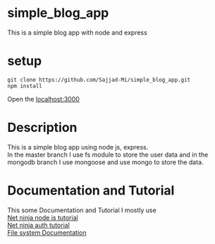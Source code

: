# simple_blog_app
This is a simple blog app with node and express
# setup
```
git clone https://github.com/Sajjad-Mi/simple_blog_app.git
npm install 
```
Open the [localhost:3000](http://localhost:3000)

# Description
This is a simple blog app using node js, express. <br />
In the master branch I use fs module to store the user data and in the mongodb branch I use mongoose and use mongo to store the data.

# Documentation and Tutorial
This some Documentation and Tutorial I mostly use <br />
[Net ninja node js tutorial](https://www.youtube.com/watch?v=SnoAwLP1a-0&list=PL4cUxeGkcC9iqqESP8335DA5cRFp8loyp) <br />
[Net ninja auth tutorial](https://www.youtube.com/watch?v=SnoAwLP1a-0&list=PL4cUxeGkcC9iqqESP8335DA5cRFp8loyp) <br />
[File system Documentation](https://nodejs.org/api/fs.html)



